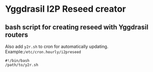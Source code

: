 # Yggdrasil I2P Reseed creator
## bash script for creating reseed with Yggdrasil routers


Also add `y2r.sh` to cron for automatically updating.
Example:`/etc/cron.hourly/i2preseed`

    #!/bin/bash
    /path/to/y2r.sh
